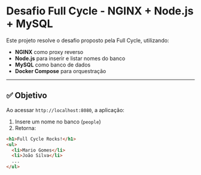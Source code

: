 # Desafio Full Cycle - NGINX + Node.js + MySQL

Este projeto resolve o desafio proposto pela Full Cycle, utilizando:

- **NGINX** como proxy reverso
- **Node.js** para inserir e listar nomes do banco
- **MySQL** como banco de dados
- **Docker Compose** para orquestração

---

## ✅ Objetivo

Ao acessar `http://localhost:8080`, a aplicação:

1. Insere um nome no banco (`people`)
2. Retorna:

```html
<h1>Full Cycle Rocks!</h1>
<ul>
  <li>Mario Gomes</li>
  <li>João Silva</li>
  ...
</ul>
